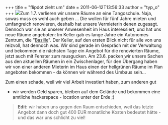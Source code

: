 +++
title = "flipdot zieht um"
date = 2011-06-12T13:56:33
author = "typ_o"
+++
[![](https://flipdot.org/blog/uploads/Bazille.serendipityThumb.jpg)](https://flipdot.org/blog/uploads/Bazille.jpg)Zum
1.7. verlieren wir unsere Räume an eine Tangoschule. Naja, sowas muss es
wohl auch geben ... Die wollen für fünf Jahre mieten und umfangreich
renovieren, deshalb hat unsere Vermieterin denen zugesagt. Dennoch war
sie an unserer Anwesenheit im Haus interessiert, und hat uns neue Räume
angeboten: Im Keller gab es lange Jahre ein Autonomes Zentrum, die
"[Bazille](http://www.myspace.com/bazillekassel)". Der Keller, auf den
ersten Blick nicht für alle von uns reizvoll, hat dennoch was. Wir sind
gerade im Gespräch mit der Verwaltung und bekommen die nächsten Tage ein
Angebot für die renovierten Räume, jetzt auch mit Fenster zum
rausgucken. Am 23.6. packen wir unsere Sachen aus den aktuellen Räumen
in ein Zwischenlager, für den Übergang haben wir von einer anderen
Mieterin im Haus einen der hellgrünen Räume im Plan angeboten bekommen -
da können wir während des Umbaus sein...  
  
Zum einen schade, weil wir viel Arbeit investiert haben, zum anderen gut
- wir werden Geld sparen, bleiben auf dem Gelände und bekommen eine
amtliche hackerspace - location unter der Erde ;)  
  

> **Edit:** wir haben uns gegen den Raum entschieden, weil das letzte
> Angebot dann doch gut 400 EUR monatliche Kosten bedeutet hätte - und
> das war uns schlicht zu viel\!
